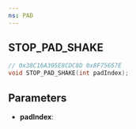 ```yaml
---
ns: PAD
---
```

## STOP_PAD_SHAKE

```c
// 0x38C16A305E8CDC8D 0x8F75657E
void STOP_PAD_SHAKE(int padIndex);
```


## Parameters
* **padIndex**: 

